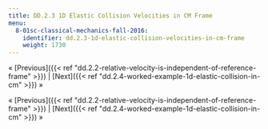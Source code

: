 ```yaml
---
title: DD.2.3 1D Elastic Collision Velocities in CM Frame
menu:
  8-01sc-classical-mechanics-fall-2016:
    identifier: dd.2.3-1d-elastic-collision-velocities-in-cm-frame
    weight: 1730
---
```

« [Previous]({{< ref "dd.2.2-relative-velocity-is-independent-of-reference-frame" >}}) | [Next]({{< ref "dd.2.4-worked-example-1d-elastic-collision-in-cm" >}}) »

« [Previous]({{< ref "dd.2.2-relative-velocity-is-independent-of-reference-frame" >}}) | [Next]({{< ref "dd.2.4-worked-example-1d-elastic-collision-in-cm" >}}) »